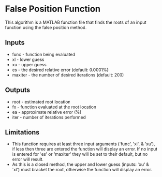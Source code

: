 # False Position Function
This algorithm is a MATLAB function file that finds the roots of an input function using the false position method.
## Inputs
* func - function being evaluated
* xl - lower guess
* xu - upper guess
* es - the desired relative error (default: 0.0001%)
* maxiter - the number of desired iterations (default: 200)
## Outputs
* root - estimated root location
* fx - function evaluated at the root location
* ea - approximate relative error (%)
* iter - number of iterations performed
## Limitations
* This function requires at least three input arguments ('func', 'xl', & 'xu'), if less then three are entered the function will display an error. If no input is entered for 'es' or 'maxiter' they will be set to their default, but no error will result.
* As this is a closed method, the upper and lower guess (inputs: 'xu' & 'xl') must bracket the root, otherwise the function will display an error.
